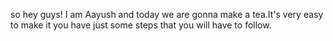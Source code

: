 so hey guys! I am Aayush and today we are gonna make a tea.It's very easy to make it you have just some steps that you will have to follow.
